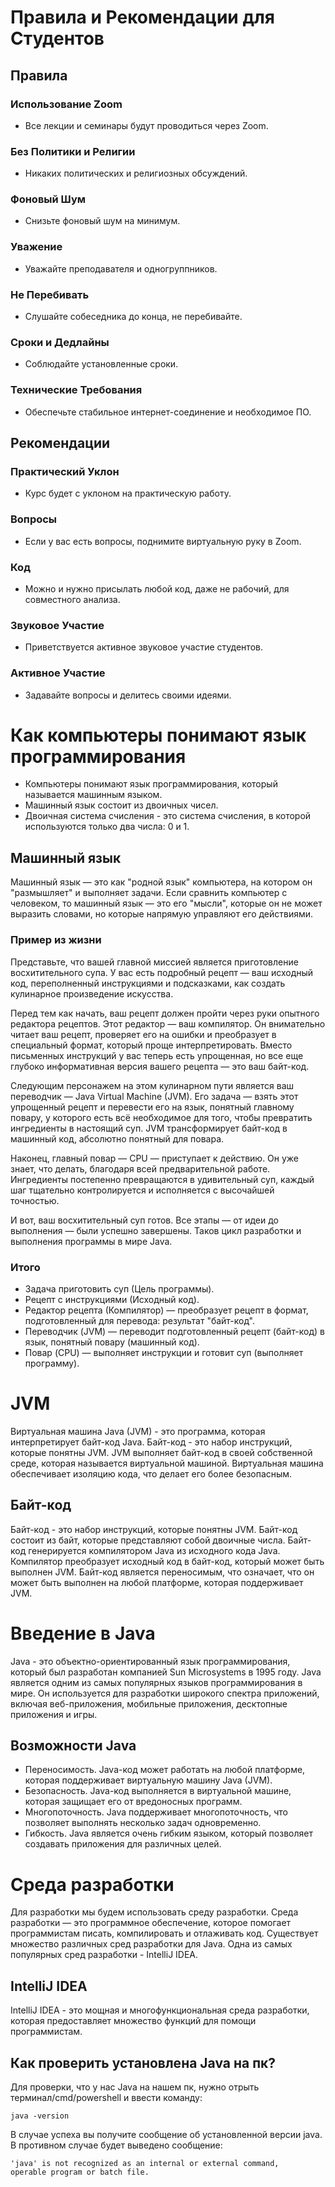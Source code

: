 # Правила и Рекомендации для Студентов

## Правила

### Использование Zoom
- Все лекции и семинары будут проводиться через Zoom.

### Без Политики и Религии
- Никаких политических и религиозных обсуждений.

### Фоновый Шум
- Снизьте фоновый шум на минимум.

### Уважение
- Уважайте преподавателя и одногруппников.

### Не Перебивать
- Слушайте собеседника до конца, не перебивайте.

### Сроки и Дедлайны
- Соблюдайте установленные сроки.

### Технические Требования
- Обеспечьте стабильное интернет-соединение и необходимое ПО.

## Рекомендации

### Практический Уклон
- Курс будет с уклоном на практическую работу.

### Вопросы
- Если у вас есть вопросы, поднимите виртуальную руку в Zoom.

### Код
- Можно и нужно присылать любой код, даже не рабочий, для совместного анализа.

### Звуковое Участие
- Приветствуется активное звуковое участие студентов.

### Активное Участие
- Задавайте вопросы и делитесь своими идеями.

# Как компьютеры понимают язык программирования

- Компьютеры понимают язык программирования, который называется машинным языком.
- Машинный язык состоит из двоичных чисел.
- Двоичная система счисления - это система счисления, в которой используются только два числа: 0 и 1.

## Машинный язык

Машинный язык — это как "родной язык" компьютера, на котором он "размышляет" и выполняет задачи. Если сравнить компьютер с человеком, то машинный язык — это его "мысли", которые он не может выразить словами, но которые напрямую управляют его действиями.

### Пример из жизни

Представьте, что вашей главной миссией является приготовление восхитительного супа. У вас есть подробный рецепт — ваш исходный код, переполненный инструкциями и подсказками, как создать кулинарное произведение искусства.

Перед тем как начать, ваш рецепт должен пройти через руки опытного редактора рецептов. Этот редактор — ваш компилятор. Он внимательно читает ваш рецепт, проверяет его на ошибки и преобразует в специальный формат, который проще интерпретировать. Вместо письменных инструкций у вас теперь есть упрощенная, но все еще глубоко информативная версия вашего рецепта — это ваш байт-код.

Следующим персонажем на этом кулинарном пути является ваш переводчик — Java Virtual Machine (JVM). Его задача — взять этот упрощенный рецепт и перевести его на язык, понятный главному повару, у которого есть всё необходимое для того, чтобы превратить ингредиенты в настоящий суп. JVM трансформирует байт-код в машинный код, абсолютно понятный для повара.

Наконец, главный повар — CPU — приступает к действию. Он уже знает, что делать, благодаря всей предварительной работе. Ингредиенты постепенно превращаются в удивительный суп, каждый шаг тщательно контролируется и исполняется с высочайшей точностью.

И вот, ваш восхитительный суп готов. Все этапы — от идеи до выполнения — были успешно завершены. Таков цикл разработки и выполнения программы в мире Java.

### Итого

- Задача приготовить суп (Цель программы).
- Рецепт с инструкциями (Исходный код).
- Редактор рецепта (Компилятор) — преобразует рецепт в формат, подготовленный для перевода: результат "байт-код".
- Переводчик (JVM) — переводит подготовленный рецепт (байт-код) в язык, понятный повару (машинный код).
- Повар (CPU) — выполняет инструкции и готовит суп (выполняет программу).

# JVM

Виртуальная машина Java (JVM) - это программа, которая интерпретирует байт-код Java. Байт-код - это набор инструкций, которые понятны JVM. JVM выполняет байт-код в своей собственной среде, которая называется виртуальной машиной. Виртуальная машина обеспечивает изоляцию кода, что делает его более безопасным.

## Байт-код

Байт-код - это набор инструкций, которые понятны JVM. Байт-код состоит из байт, которые представляют собой двоичные числа. Байт-код генерируется компилятором Java из исходного кода Java. Компилятор преобразует исходный код в байт-код, который может быть выполнен JVM. Байт-код является переносимым, что означает, что он может быть выполнен на любой платформе, которая поддерживает JVM.

# Введение в Java

Java - это объектно-ориентированный язык программирования, который был разработан компанией Sun Microsystems в 1995 году. Java является одним из самых популярных языков программирования в мире. Он используется для разработки широкого спектра приложений, включая веб-приложения, мобильные приложения, десктопные приложения и игры.

## Возможности Java

- Переносимость. Java-код может работать на любой платформе, которая поддерживает виртуальную машину Java (JVM).
- Безопасность. Java-код выполняется в виртуальной машине, которая защищает его от вредоносных программ.
- Многопоточность. Java поддерживает многопоточность, что позволяет выполнять несколько задач одновременно.
- Гибкость. Java является очень гибким языком, который позволяет создавать приложения для различных целей.

# Среда разработки

Для разработки мы будем использовать среду разработки. Среда разработки — это программное обеспечение, которое помогает программистам писать, компилировать и отлаживать код. Существует множество различных сред разработки для Java. Одна из самых популярных сред разработки - IntelliJ IDEA.

## IntelliJ IDEA

IntelliJ IDEA - это мощная и многофункциональная среда разработки, которая предоставляет множество функций для помощи программистам.


## Как проверить установлена Java на пк?

Для проверки, что у нас Java на нашем пк, нужно отрыть терминал/cmd/powershell и ввести команду:
```shell 
java -version
```

В случае успеха вы получите сообщение об установленной версии java. В противном случае будет выведено сообщение:

```
'java' is not recognized as an internal or external command,
operable program or batch file.
```
